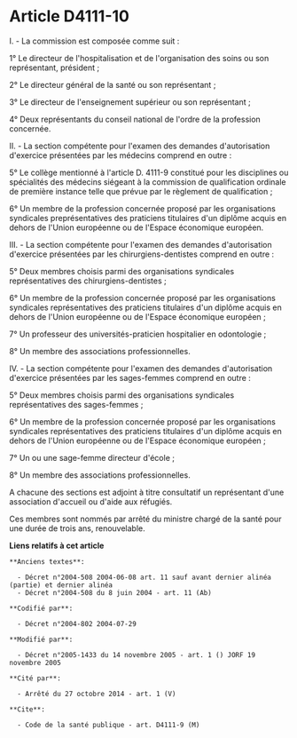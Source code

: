 # Article D4111-10

I. - La commission est composée comme suit :

1° Le directeur de l'hospitalisation et de l'organisation des soins ou son représentant, président ;

2° Le directeur général de la santé ou son représentant ;

3° Le directeur de l'enseignement supérieur ou son représentant ;

4° Deux représentants du conseil national de l'ordre de la profession concernée.

II. - La section compétente pour l'examen des demandes d'autorisation d'exercice présentées par les médecins comprend en
outre :

5° Le collège mentionné à l'article D. 4111-9 constitué pour les disciplines ou spécialités des médecins siégeant à la
commission de qualification ordinale de première instance telle que prévue par le règlement de qualification ;

6° Un membre de la profession concernée proposé par les organisations syndicales preprésentatives des praticiens titulaires
d'un diplôme acquis en dehors de l'Union européenne ou de l'Espace économique européen.

III. - La section compétente pour l'examen des demandes d'autorisation d'exercice présentées par les chirurgiens-dentistes
comprend en outre :

5° Deux membres choisis parmi des organisations syndicales représentatives des chirurgiens-dentistes ;

6° Un membre de la profession concernée proposé par les organisations syndicales représentatives des praticiens titulaires
d'un diplôme acquis en dehors de l'Union européenne ou de l'Espace économique européen ;

7° Un professeur des universités-praticien hospitalier en odontologie ;

8° Un membre des associations professionnelles.

IV. - La section compétente pour l'examen des demandes d'autorisation d'exercice présentées par les sages-femmes comprend en
outre :

5° Deux membres choisis parmi des organisations syndicales représentatives des sages-femmes ;

6° Un membre de la profession concernée proposé par les organisations syndicales représentatives des praticiens titulaires
d'un diplôme acquis en dehors de l'Union européenne ou de l'Espace économique européen ;

7° Un ou une sage-femme directeur d'école ;

8° Un membre des associations professionnelles.

A chacune des sections est adjoint à titre consultatif un représentant d'une association d'accueil ou d'aide aux réfugiés.

Ces membres sont nommés par arrêté du ministre chargé de la santé pour une durée de trois ans, renouvelable.

**Liens relatifs à cet article**

	**Anciens textes**:

	  - Décret n°2004-508 2004-06-08 art. 11 sauf avant dernier alinéa (partie) et dernier alinéa
	  - Décret n°2004-508 du 8 juin 2004 - art. 11 (Ab)

	**Codifié par**:

	  - Décret n°2004-802 2004-07-29

	**Modifié par**:

	  - Décret n°2005-1433 du 14 novembre 2005 - art. 1 () JORF 19 novembre 2005

	**Cité par**:

	  - Arrêté du 27 octobre 2014 - art. 1 (V)

	**Cite**:

	  - Code de la santé publique - art. D4111-9 (M)

